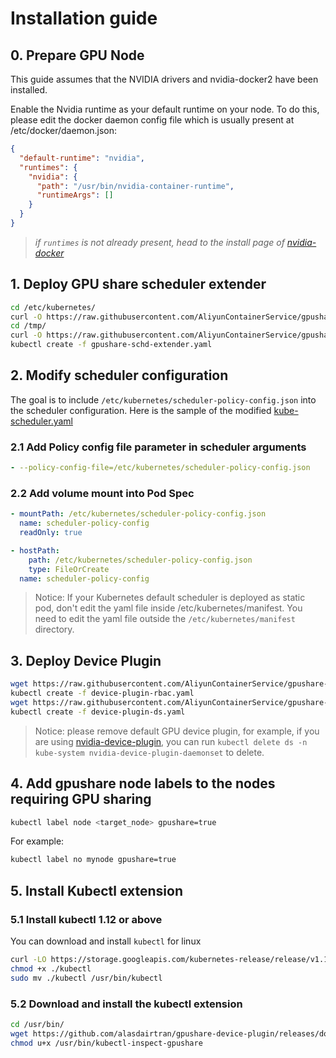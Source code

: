 # Installation guide

## 0\. Prepare GPU Node

This guide assumes that the NVIDIA drivers and nvidia-docker2 have been installed.

Enable the Nvidia runtime as your default runtime on your node. To do this, please edit the docker daemon config file which is usually present at /etc/docker/daemon.json:

```json
{
  "default-runtime": "nvidia",
  "runtimes": {
    "nvidia": {
      "path": "/usr/bin/nvidia-container-runtime",
      "runtimeArgs": []
    }
  }
}
```

> _if `runtimes` is not already present, head to the install page of [nvidia-docker](https://github.com/NVIDIA/nvidia-docker)_

## 1\. Deploy GPU share scheduler extender

```bash
cd /etc/kubernetes/
curl -O https://raw.githubusercontent.com/AliyunContainerService/gpushare-scheduler-extender/master/config/scheduler-policy-config.json
cd /tmp/
curl -O https://raw.githubusercontent.com/AliyunContainerService/gpushare-scheduler-extender/master/config/gpushare-schd-extender.yaml
kubectl create -f gpushare-schd-extender.yaml
```

## 2\. Modify scheduler configuration

The goal is to include `/etc/kubernetes/scheduler-policy-config.json` into the scheduler configuration.
Here is the sample of the modified [kube-scheduler.yaml](../config/kube-scheduler.yaml)

### 2.1 Add Policy config file parameter in scheduler arguments

```yaml
- --policy-config-file=/etc/kubernetes/scheduler-policy-config.json
```

### 2.2 Add volume mount into Pod Spec

```yaml
- mountPath: /etc/kubernetes/scheduler-policy-config.json
  name: scheduler-policy-config
  readOnly: true
```

```yaml
- hostPath:
    path: /etc/kubernetes/scheduler-policy-config.json
    type: FileOrCreate
  name: scheduler-policy-config
```

> Notice: If your Kubernetes default scheduler is deployed as static pod, don't edit the yaml file inside /etc/kubernetes/manifest. You need to edit the yaml file outside the `/etc/kubernetes/manifest` directory.

## 3\. Deploy Device Plugin

```bash
wget https://raw.githubusercontent.com/AliyunContainerService/gpushare-device-plugin/master/device-plugin-rbac.yaml
kubectl create -f device-plugin-rbac.yaml
wget https://raw.githubusercontent.com/AliyunContainerService/gpushare-device-plugin/master/device-plugin-ds.yaml
kubectl create -f device-plugin-ds.yaml
```

> Notice: please remove default GPU device plugin, for example, if you are using [nvidia-device-plugin](https://github.com/NVIDIA/k8s-device-plugin/blob/v1.11/nvidia-device-plugin.yml), you can run `kubectl delete ds -n kube-system nvidia-device-plugin-daemonset` to delete.

## 4\. Add gpushare node labels to the nodes requiring GPU sharing

```bash
kubectl label node <target_node> gpushare=true
```

For example:

```bash
kubectl label no mynode gpushare=true
```

## 5\. Install Kubectl extension

### 5.1 Install kubectl 1.12 or above

You can download and install `kubectl` for linux

```bash
curl -LO https://storage.googleapis.com/kubernetes-release/release/v1.12.1/bin/linux/amd64/kubectl
chmod +x ./kubectl
sudo mv ./kubectl /usr/bin/kubectl
```

### 5.2 Download and install the kubectl extension

```bash
cd /usr/bin/
wget https://github.com/alasdairtran/gpushare-device-plugin/releases/download/v0.2.0/kubectl-inspect-gpushare
chmod u+x /usr/bin/kubectl-inspect-gpushare
```
